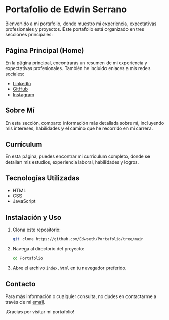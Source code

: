 # Portafolio de Edwin Serrano

Bienvenido a mi portafolio, donde muestro mi experiencia, expectativas profesionales y proyectos. Este portafolio está organizado en tres secciones principales:

## Página Principal (Home)
En la página principal, encontrarás un resumen de mi experiencia y expectativas profesionales. También he incluido enlaces a mis redes sociales:

- [LinkedIn](https://www.linkedin.com/in/yusethserrano/)
- [GitHub](https://github.com/Edwseth)
- [Instagram](https://www.instagram.com/edwin.serrano.756/)

## Sobre Mí
En esta sección, comparto información más detallada sobre mí, incluyendo mis intereses, habilidades y el camino que he recorrido en mi carrera.

## Currículum
En esta página, puedes encontrar mi currículum completo, donde se detallan mis estudios, experiencia laboral, habilidades y logros.

## Tecnologías Utilizadas
- HTML
- CSS
- JavaScript

## Instalación y Uso
1. Clona este repositorio:
   ```bash
   git clone https://github.com/Edwseth/Portafolio/tree/main
   ```
2. Navega al directorio del proyecto:
   ```bash
   cd Portafolio
   ```
3. Abre el archivo `index.html` en tu navegador preferido.

## Contacto
Para más información o cualquier consulta, no dudes en contactarme a través de mi [email](mailto:Edwset.77@gmail.com).

¡Gracias por visitar mi portafolio!
